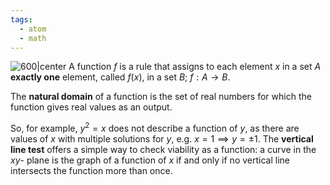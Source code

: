 ```yaml
---
tags:
  - atom
  - math
---
```

![600|center](function-sets.excalidraw.svg)
A function $f$ is a rule that assigns to each element $x$ in a set $A$ **exactly one** element, called $f(x)$, in a set $B$; $f: A \to B$.

The **natural domain** of a function is the set of real numbers for which the function gives real values as an output.

So, for example, $y^2 = x$ does not describe a function of $y$, as there are values of $x$ with multiple solutions for $y$, e.g. $x = 1 \implies y = \pm 1$. The **vertical line test** offers a simple way to check viability as a function: a curve in the $xy$- plane is the graph of a function of $x$ if and only if no vertical line intersects the function more than once.